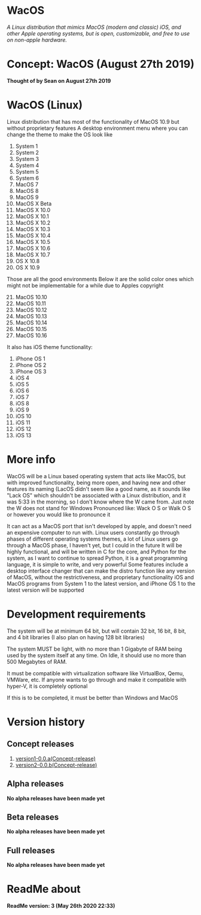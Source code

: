 # WacOS

_A Linux distribution that mimics MacOS (modern and classic) iOS, and other Apple operating systems, but is open, customizable, and free to use on non-apple hardware._

# Concept: WacOS (August 27th 2019)

**Thought of by Sean on August 27th 2019**

# WacOS (Linux)

Linux distribution that has most of the functionality of MacOS 10.9 but without proprietary features
A desktop environment menu where you can change the theme to make the OS look like
1. System 1
2. System 2
3. System 3
4. System 4
5. System 5
6. System 6
7. MacOS 7
8. MacOS 8
9. MacOS 9
10. MacOS X Beta
11. MacOS X 10.0
12. MacOS X 10.1
13. MacOS X 10.2
14. MacOS X 10.3
15. MacOS X 10.4
16. MacOS X 10.5
17. MacOS X 10.6
18. MacOS X 10.7
19. OS X 10.8
20. OS X 10.9

Those are all the good environments
Below it are the solid color ones which might not be implementable for a while due to Apples copyright

21. MacOS 10.10
22. MacOS 10.11
23. MacOS 10.12
24. MacOS 10.13
25. MacOS 10.14
26. MacOS 10.15
27. MacOS 10.16

It also has iOS theme functionality:

1. iPhone OS 1
2. iPhone OS 2
3. iPhone OS 3
4. iOS 4
5. iOS 5
6. iOS 6
7. iOS 7
8. iOS 8
9. iOS 9
10. iOS 10
11. iOS 11
12. iOS 12
13. iOS 13

# More info
WacOS will be a Linux based operating system that acts like MacOS, but with improved functionality, being more open, and having new and other features
its naming (LacOS didn't seem like a good name, as it sounds like "Lack OS" which shouldn't be associated with a Linux distribution, and it was 5:33 in the morning, so I don't know where the W came from. Just note the W does not stand for Windows
Pronounced like: Wack O S or Walk O S or however you would like to pronounce it

It can act as a MacOS port that isn't developed by apple, and doesn't need an expensive computer to run with. Linux users constantly go through phases of different operating systems themes, a lot of Linux users go through a MacOS phase, I haven't yet, but I could in the future
It will be highly functional, and will be written in C for the core, and Python for the system, as I want to continue to spread Python, it is a great programming language, it is simple to write, and very powerful
Some features include a desktop interface changer that can make the distro function like any version of MacOS, without the restrictiveness, and proprietary functionality
iOS and MacOS programs from System 1 to the latest version, and iPhone OS 1 to the latest version will be supported

# Development requirements

The system will be at minimum 64 bit, but will contain 32 bit, 16 bit, 8 bit, and 4 bit libraries (I also plan on having 128 bit libraries)

The system MUST be light, with no more than 1 Gigabyte of RAM being used by the system itself at any time. On Idle, it should use no more than 500 Megabytes of RAM.

It must be compatible with virtualization software like VirtualBox, Qemu, VMWare, etc. If anyone wants to go through and make it compatible with hyper-V, it is completely optional

If this is to be completed, it must be better than Windows and MacOS

# Version history

Concept releases
-----------

1. [version1-0.0.a(Concept-release)](https://github.com/seanpm2001/WacOS/releases/tag/V0.0.A)
2. [version2-0.0.b(Concept-release)](https://github.com/seanpm2001/WacOS/releases/tag/V0.0.B)

Alpha releases
-----------

**No alpha releases have been made yet**

Beta releases
-----------

**No alpha releases have been made yet**

Full releases
-----------

**No alpha releases have been made yet**

# ReadMe about

**ReadMe version: 3 (May 26th 2020 22:33)**
